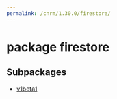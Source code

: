 ```yaml
---
permalink: /cnrm/1.30.0/firestore/
---
```


# package firestore



## Subpackages

* [v1beta1](firestore-v1beta1.md)